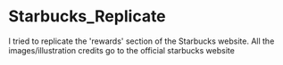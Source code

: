# Starbucks_Replicate
I tried to replicate the 'rewards' section of the Starbucks website. All the images/illustration credits go to the official starbucks website
